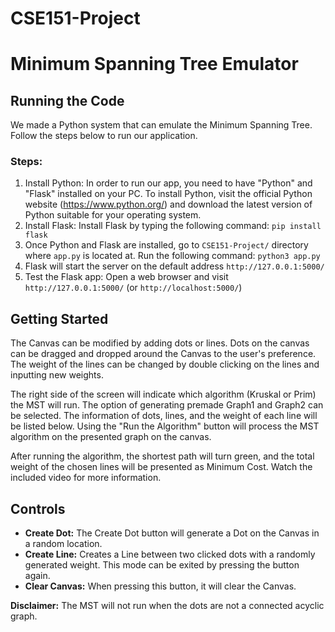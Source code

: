 # CSE151-Project


<!DOCTYPE html>
<html>

<body>
    <h1>Minimum Spanning Tree Emulator</h1>
  <h2>Running the Code</h2>
<p>We made a Python system that can emulate the Minimum Spanning Tree. Follow the steps below to run our application.</p>

<h3>Steps:</h3>
<ol>
    <li>Install Python: In order to run our app, you need to have "Python" and "Flask" installed on your PC. To install Python, visit the official Python website (<a href="https://www.python.org/">https://www.python.org/</a>) and download the latest version of Python suitable for your operating system.</li>
    <li>Install Flask: Install Flask by typing the following command: <code>pip install flask</code></li>
    <li>Once Python and Flask are installed, go to <code>CSE151-Project/</code> directory where <code>app.py</code> is located at. Run the following command: <code>python3 app.py</code></li>
    <li>Flask will start the server on the default address <code>http://127.0.0.1:5000/</code></li>
    <li>Test the Flask app: Open a web browser and visit <code>http://127.0.0.1:5000/</code> (or <code>http://localhost:5000/</code>)</li>
</ol>

<h2>Getting Started</h2>
<p>The Canvas can be modified by adding dots or lines. Dots on the canvas can be dragged and dropped around the Canvas to the user's preference. The weight of the lines can be changed by double clicking on the lines and inputting new weights.</p>

<p>The right side of the screen will indicate which algorithm (Kruskal or Prim) the MST will run. The option of generating premade Graph1 and Graph2 can be selected. The information of dots, lines, and the weight of each line will be listed below. Using the "Run the Algorithm" button will process the MST algorithm on the presented graph on the canvas.</p>

<p>After running the algorithm, the shortest path will turn green, and the total weight of the chosen lines will be presented as Minimum Cost. Watch the included video for more information.</p>

<h2>Controls</h2>
<ul>
    <li><strong>Create Dot:</strong> The Create Dot button will generate a Dot on the Canvas in a random location.</li>
    <li><strong>Create Line:</strong> Creates a Line between two clicked dots with a randomly generated weight. This mode can be exited by pressing the button again.</li>
    <li><strong>Clear Canvas:</strong> When pressing this button, it will clear the Canvas.</li>
</ul>

<p><strong>Disclaimer:</strong> The MST will not run when the dots are not a connected acyclic graph.</p>
 </body>
</html>
